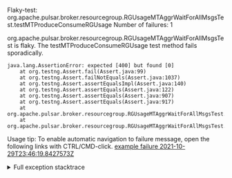         
Flaky-test: org.apache.pulsar.broker.resourcegroup.RGUsageMTAggrWaitForAllMsgsTest.testMTProduceConsumeRGUsage
Number of failures: 1

org.apache.pulsar.broker.resourcegroup.RGUsageMTAggrWaitForAllMsgsTest is flaky. The testMTProduceConsumeRGUsage test method fails sporadically.

```
java.lang.AssertionError: expected [400] but found [0]
	at org.testng.Assert.fail(Assert.java:99)
	at org.testng.Assert.failNotEquals(Assert.java:1037)
	at org.testng.Assert.assertEqualsImpl(Assert.java:140)
	at org.testng.Assert.assertEquals(Assert.java:122)
	at org.testng.Assert.assertEquals(Assert.java:907)
	at org.testng.Assert.assertEquals(Assert.java:917)
	at org.apache.pulsar.broker.resourcegroup.RGUsageMTAggrWaitForAllMsgsTest.testProduceConsumeUsageOnRG(RGUsageMTAggrWaitForAllMsgsTest.java:468)
	at org.apache.pulsar.broker.resourcegroup.RGUsageMTAggrWaitForAllMsgsTest.testMTProduceConsumeRGUsage(RGUsageMTAggrWaitForAllMsgsTest.java:110)
```

Usage tip: To enable automatic navigation to failure message, open the following links with CTRL/CMD-click.
[example failure 2021-10-29T23:46:19.8427573Z](https://github.com/apache/pulsar/runs/4052232270?check_suite_focus=true?check_suite_focus=true#step:9:138)


<details>
<summary>Full exception stacktrace</summary>
<code><pre>
java.lang.AssertionError: expected [400] but found [0]
	at org.testng.Assert.fail(Assert.java:99)
	at org.testng.Assert.failNotEquals(Assert.java:1037)
	at org.testng.Assert.assertEqualsImpl(Assert.java:140)
	at org.testng.Assert.assertEquals(Assert.java:122)
	at org.testng.Assert.assertEquals(Assert.java:907)
	at org.testng.Assert.assertEquals(Assert.java:917)
	at org.apache.pulsar.broker.resourcegroup.RGUsageMTAggrWaitForAllMsgsTest.testProduceConsumeUsageOnRG(RGUsageMTAggrWaitForAllMsgsTest.java:468)
	at org.apache.pulsar.broker.resourcegroup.RGUsageMTAggrWaitForAllMsgsTest.testMTProduceConsumeRGUsage(RGUsageMTAggrWaitForAllMsgsTest.java:110)
	at java.base/jdk.internal.reflect.NativeMethodAccessorImpl.invoke0(Native Method)
	at java.base/jdk.internal.reflect.NativeMethodAccessorImpl.invoke(NativeMethodAccessorImpl.java:62)
	at java.base/jdk.internal.reflect.DelegatingMethodAccessorImpl.invoke(DelegatingMethodAccessorImpl.java:43)
	at java.base/java.lang.reflect.Method.invoke(Method.java:566)
	at org.testng.internal.MethodInvocationHelper.invokeMethod(MethodInvocationHelper.java:132)
	at org.testng.internal.InvokeMethodRunnable.runOne(InvokeMethodRunnable.java:45)
	at org.testng.internal.InvokeMethodRunnable.call(InvokeMethodRunnable.java:73)
	at org.testng.internal.InvokeMethodRunnable.call(InvokeMethodRunnable.java:11)
	at java.base/java.util.concurrent.FutureTask.run(FutureTask.java:264)
	at java.base/java.util.concurrent.ThreadPoolExecutor.runWorker(ThreadPoolExecutor.java:1128)
	at java.base/java.util.concurrent.ThreadPoolExecutor$Worker.run(ThreadPoolExecutor.java:628)
	at java.base/java.lang.Thread.run(Thread.java:829)

</pre></code>
</details>


